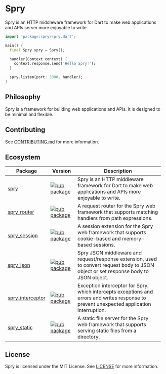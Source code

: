 # Spry

Spry is an HTTP middleware framework for Dart to make web applications and APIs server more enjoyable to write.

```dart
import 'package:spry/spry.dart';

main() {
  final Spry spry = Spry();

  handler(Context context) {
    context.response.send('Hello Spry!');
  }

  spry.listen(port: 3000, handler);
}
```

## Philosophy

Spry is a framework for building web applications and APIs. It is designed to be minimal and flexible.

## Contributing

See [CONTRIBUTING.md](CONTRIBUTING.md) for more information.

## Ecosystem

| Package | Version | Description |
| ------- | ------- | ----------- |
| [spry](packages/spry) | [![pub package](https://img.shields.io/pub/v/spry.svg)](https://pub.dartlang.org/packages/spry) | Spry is an HTTP middleware framework for Dart to make web applications and APIs more enjoyable to write. |
| [spry_router](packages/spry_router/) | [![pub package](https://img.shields.io/pub/v/spry_router.svg)](https://pub.dartlang.org/packages/spry_router) | A request router for the Spry web framework that supports matching handlers from path expressions. |
| [spry_session](packages/spry_session/) | [![pub package](https://img.shields.io/pub/v/spry_session.svg)](https://pub.dartlang.org/packages/spry_session) | A session extension for the Spry web framework that supports cookie-based and memory-based sessions. |
| [spry_json](packages/spry_json/) | [![pub package](https://img.shields.io/pub/v/spry_json.svg)](https://pub.dartlang.org/packages/spry_json) | Spry JSON middleware and request/response extension, used to convert request body to JSON object or set response body to JSON object. |
| [spry_interceptor](packages/spry_interceptor/) | [![pub package](https://img.shields.io/pub/v/spry_interceptor.svg)](https://pub.dartlang.org/packages/spry_interceptor) | Exception interceptor for Spry, which intercepts exceptions and errors and writes response to prevent unexpected application interruption. |
| [spry_static](packages/spry_static/) | [![pub package](https://img.shields.io/pub/v/spry_static.svg)](https://pub.dartlang.org/packages/spry_static) | A static file server for the Spry web framework that supports serving static files from a directory. |

## License

Spry is licensed under the MIT License. See [LICENSE](LICENSE) for more information.
